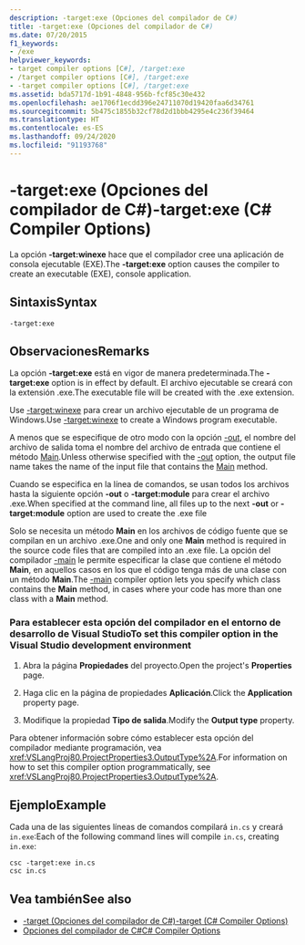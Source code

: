 ```yaml
---
description: -target:exe (Opciones del compilador de C#)
title: -target:exe (Opciones del compilador de C#)
ms.date: 07/20/2015
f1_keywords:
- /exe
helpviewer_keywords:
- target compiler options [C#], /target:exe
- /target compiler options [C#], /target:exe
- -target compiler options [C#], /target:exe
ms.assetid: bda5717d-1b91-4848-956b-fcf85c30e432
ms.openlocfilehash: ae1706f1ecdd396e24711070d19420faa6d34761
ms.sourcegitcommit: 5b475c1855b32cf78d2d1bbb4295e4c236f39464
ms.translationtype: HT
ms.contentlocale: es-ES
ms.lasthandoff: 09/24/2020
ms.locfileid: "91193768"
---
```

# <a name="-targetexe-c-compiler-options"></a><span data-ttu-id="f70d7-103">-target:exe (Opciones del compilador de C#)</span><span class="sxs-lookup"><span data-stu-id="f70d7-103">-target:exe (C# Compiler Options)</span></span>

<span data-ttu-id="f70d7-104">La opción **-target:winexe** hace que el compilador cree una aplicación de consola ejecutable (EXE).</span><span class="sxs-lookup"><span data-stu-id="f70d7-104">The **-target:exe** option causes the compiler to create an executable (EXE), console application.</span></span>  
  
## <a name="syntax"></a><span data-ttu-id="f70d7-105">Sintaxis</span><span class="sxs-lookup"><span data-stu-id="f70d7-105">Syntax</span></span>  
  
```console  
-target:exe  
```  
  
## <a name="remarks"></a><span data-ttu-id="f70d7-106">Observaciones</span><span class="sxs-lookup"><span data-stu-id="f70d7-106">Remarks</span></span>  

 <span data-ttu-id="f70d7-107">La opción **-target:exe** está en vigor de manera predeterminada.</span><span class="sxs-lookup"><span data-stu-id="f70d7-107">The **-target:exe** option is in effect by default.</span></span> <span data-ttu-id="f70d7-108">El archivo ejecutable se creará con la extensión .exe.</span><span class="sxs-lookup"><span data-stu-id="f70d7-108">The executable file will be created with the .exe extension.</span></span>  
  
 <span data-ttu-id="f70d7-109">Use [-target:winexe](./target-winexe-compiler-option.md) para crear un archivo ejecutable de un programa de Windows.</span><span class="sxs-lookup"><span data-stu-id="f70d7-109">Use [-target:winexe](./target-winexe-compiler-option.md) to create a Windows program executable.</span></span>  
  
 <span data-ttu-id="f70d7-110">A menos que se especifique de otro modo con la opción [-out](./out-compiler-option.md), el nombre del archivo de salida toma el nombre del archivo de entrada que contiene el método [Main](../../programming-guide/main-and-command-args/index.md).</span><span class="sxs-lookup"><span data-stu-id="f70d7-110">Unless otherwise specified with the [-out](./out-compiler-option.md) option, the output file name takes the name of the input file that contains the [Main](../../programming-guide/main-and-command-args/index.md) method.</span></span>  
  
 <span data-ttu-id="f70d7-111">Cuando se especifica en la línea de comandos, se usan todos los archivos hasta la siguiente opción **-out** o **-target:module** para crear el archivo .exe.</span><span class="sxs-lookup"><span data-stu-id="f70d7-111">When specified at the command line, all files up to the next **-out** or **-target:module** option are used to create the .exe file</span></span>  
  
 <span data-ttu-id="f70d7-112">Solo se necesita un método **Main** en los archivos de código fuente que se compilan en un archivo .exe.</span><span class="sxs-lookup"><span data-stu-id="f70d7-112">One and only one **Main** method is required in the source code files that are compiled into an .exe file.</span></span> <span data-ttu-id="f70d7-113">La opción del compilador [-main](./main-compiler-option.md) le permite especificar la clase que contiene el método **Main**, en aquellos casos en los que el código tenga más de una clase con un método **Main**.</span><span class="sxs-lookup"><span data-stu-id="f70d7-113">The [-main](./main-compiler-option.md) compiler option lets you specify which class contains the **Main** method, in cases where your code has more than one class with a **Main** method.</span></span>  
  
### <a name="to-set-this-compiler-option-in-the-visual-studio-development-environment"></a><span data-ttu-id="f70d7-114">Para establecer esta opción del compilador en el entorno de desarrollo de Visual Studio</span><span class="sxs-lookup"><span data-stu-id="f70d7-114">To set this compiler option in the Visual Studio development environment</span></span>  
  
1. <span data-ttu-id="f70d7-115">Abra la página **Propiedades** del proyecto.</span><span class="sxs-lookup"><span data-stu-id="f70d7-115">Open the project's **Properties** page.</span></span>  
  
2. <span data-ttu-id="f70d7-116">Haga clic en la página de propiedades **Aplicación**.</span><span class="sxs-lookup"><span data-stu-id="f70d7-116">Click the **Application** property page.</span></span>  
  
3. <span data-ttu-id="f70d7-117">Modifique la propiedad **Tipo de salida**.</span><span class="sxs-lookup"><span data-stu-id="f70d7-117">Modify the **Output type** property.</span></span>  
  
 <span data-ttu-id="f70d7-118">Para obtener información sobre cómo establecer esta opción del compilador mediante programación, vea <xref:VSLangProj80.ProjectProperties3.OutputType%2A>.</span><span class="sxs-lookup"><span data-stu-id="f70d7-118">For information on how to set this compiler option programmatically, see <xref:VSLangProj80.ProjectProperties3.OutputType%2A>.</span></span>  
  
## <a name="example"></a><span data-ttu-id="f70d7-119">Ejemplo</span><span class="sxs-lookup"><span data-stu-id="f70d7-119">Example</span></span>  

 <span data-ttu-id="f70d7-120">Cada una de las siguientes líneas de comandos compilará `in.cs` y creará `in.exe`:</span><span class="sxs-lookup"><span data-stu-id="f70d7-120">Each of the following command lines will compile `in.cs`, creating `in.exe`:</span></span>  
  
```console  
csc -target:exe in.cs  
csc in.cs  
```  
  
## <a name="see-also"></a><span data-ttu-id="f70d7-121">Vea también</span><span class="sxs-lookup"><span data-stu-id="f70d7-121">See also</span></span>

- [<span data-ttu-id="f70d7-122">-target (Opciones del compilador de C#)</span><span class="sxs-lookup"><span data-stu-id="f70d7-122">-target (C# Compiler Options)</span></span>](./target-compiler-option.md)
- [<span data-ttu-id="f70d7-123">Opciones del compilador de C#</span><span class="sxs-lookup"><span data-stu-id="f70d7-123">C# Compiler Options</span></span>](./index.md)
